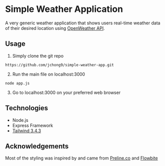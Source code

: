 # Simple Weather Application
A very generic weather application that shows users real-time weather data of their desired location using [OpenWeather API](https://openweathermap.org/).

## Usage
1. Simply clone the git repo

```https://github.com/jchong9/simple-weather-app.git```

2. Run the main file on localhost:3000

```node app.js```

3. Go to localhost:3000 on your preferred web browser

## Technologies
- Node.js
- Express Framework
- [Tailwind 3.4.3](https://tailwindcss.com/docs/installation)

## Acknowledgements
Most of the styling was inspired by and came from [Preline.co](https://preline.co/index.html) and [Flowbite](https://flowbite.com/)
